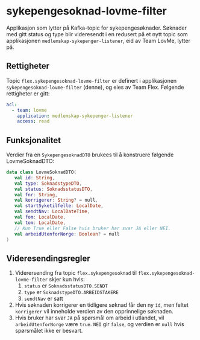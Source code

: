 # sykepengesoknad-lovme-filter

Applikasjon som lytter på Kafka-topic for sykepengesøknader. Søknader med gitt status og type blir videresendt i en redusert på et nytt topic som applikasjonen `medlemskap-sykepenger-listener`, eid av Team LovMe, lytter på.

## Rettigheter

Topic `flex.sykepengesoknad-lovme-filter` er definert i applikasjonen `sykepengesoknad-lovme-filter` (denne), og eies av
Team Flex. Følgende rettigheter er gitt:

```yaml
acl:
  - team: lovme
    application: medlemskap-sykepenger-listener
    access: read
```

## Funksjonalitet

Verdier fra en `SykepengesoknadDTO` brukees til å konstruere følgende LovmeSoknadDTO:

```kotlin
data class LovmeSoknadDTO(
   val id: String,
   val type: SoknadstypeDTO,
   val status: SoknadsstatusDTO,
   val fnr: String,
   val korrigerer: String? = null,
   val startSyketilfelle: LocalDate,
   val sendtNav: LocalDateTime,
   val fom: LocalDate,
   val tom: LocalDate,
   // Kun True eller False hvis bruker har svar JA eller NEI.
   val arbeidUtenforNorge: Boolean? = null
)
```

## Videresendingsregler

1. Viderersending fra topic `flex.sykepengesoknad` til `flex.sykepengesoknad-lovme-filter` skjer kun
   hvis:
   1. `status` er `SoknadsstatusDTO.SENDT`
   2. `type` er `SoknadstypeDTO.ARBEIDSTAKERE`
   3. `sendtNav` er satt
2. Hvis søknaden korrigerer en tidligere søknad får den ny `id`, men feltet `korrigerer` vil inneholde verdien av den
   opprinnelige søknaden.
3. Hvis bruker har svar `JA` på spørsmål om arbeid i utlandet, vil `arbeidUtenforNorge` være `true`. `NEI` gir  `false`, 
   og verdien er `null` hvis spørsmålet ikke er besvart.

